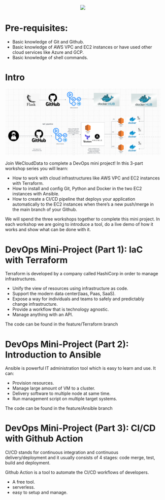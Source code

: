 <p align="center">
    <img src="https://weclouddata.com/wp-content/uploads/2022/06/WCD-Logo.svg">
</p>

# Pre-requisites:

- Basic knowledge of Git and Github.
- Basic knowledge of AWS VPC and EC2 instances or have used other cloud services like Azure and GCP.
- Basic knowledge of shell commands.

# Intro
![](./images/Overview.png)

Join WeCloudData to complete a DevOps mini project! In this 3-part workshop series you will learn:

- How to work with cloud infrastructures like AWS VPC and EC2 instances with Terraform.
- How to install and config Git, Python and Docker in the two EC2 instances with Ansible.
- How to create a CI/CD pipeline that deploys your application automatically to the EC2 instances when there’s a new push/merge in the main branch of your Github.

We will spend the three workshops together to complete this mini project. In each workshop we are going to introduce a tool, do a live demo of how it works and show what can be done with it.

# DevOps Mini-Project (Part 1): IaC with Terraform

Terraform is developed by a company called HashiCorp in order to manage infrastructures.

- Unify the view of resources using infrastructure as code.
- Support the modern data center(Iaas, Paas, SaaS).
- Expose a way for individuals and teams to safely and predictably change infrastructure.
- Provide a workflow that is technology agnostic.
- Manage anything with an API.

The code can be found in the feature/Terraform branch

# DevOps Mini-Project (Part 2): Introduction to Ansible

Ansible is powerful IT administration tool which is easy to learn and use. It can:

- Provision resources.
- Manage large amount of VM to a cluster.
- Delivery software to multiple node at same time.
- Run management script on multiple target systems.

The code can be found in the feature/Ansible branch

# DevOps Mini-Project (Part 3): CI/CD with Github Action

CI/CD stands for continuous integration and continuous delivery/deployment and it usually consists of 4 stages: code merge, test, build and deployment.

Github Action is a tool to automate the CI/CD workflows of developers.

- A free tool.
- serverless.
- easy to setup and manage.